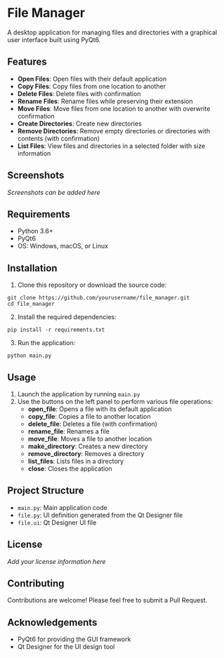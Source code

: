 # File Manager

A desktop application for managing files and directories with a graphical user interface built using PyQt6.

## Features

- **Open Files**: Open files with their default application
- **Copy Files**: Copy files from one location to another
- **Delete Files**: Delete files with confirmation
- **Rename Files**: Rename files while preserving their extension
- **Move Files**: Move files from one location to another with overwrite confirmation
- **Create Directories**: Create new directories
- **Remove Directories**: Remove empty directories or directories with contents (with confirmation)
- **List Files**: View files and directories in a selected folder with size information

## Screenshots

*Screenshots can be added here*

## Requirements

- Python 3.6+
- PyQt6
- OS: Windows, macOS, or Linux

## Installation

1. Clone this repository or download the source code:
```
git clone https://github.com/yourusername/file_manager.git
cd file_manager
```

2. Install the required dependencies:
```
pip install -r requirements.txt
```

3. Run the application:
```
python main.py
```

## Usage

1. Launch the application by running `main.py`
2. Use the buttons on the left panel to perform various file operations:
   - **open_file**: Opens a file with its default application
   - **copy_file**: Copies a file to another location
   - **delete_file**: Deletes a file (with confirmation)
   - **rename_file**: Renames a file
   - **move_file**: Moves a file to another location
   - **make_directory**: Creates a new directory
   - **remove_directory**: Removes a directory
   - **list_files**: Lists files in a directory
   - **close**: Closes the application

## Project Structure

- `main.py`: Main application code
- `file.py`: UI definition generated from the Qt Designer file
- `file.ui`: Qt Designer UI file

## License

*Add your license information here*

## Contributing

Contributions are welcome! Please feel free to submit a Pull Request.

## Acknowledgements

- PyQt6 for providing the GUI framework
- Qt Designer for the UI design tool 